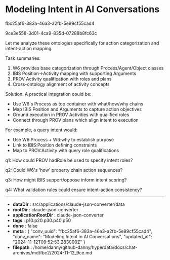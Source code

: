 # Modeling Intent in AI Conversations

fbc25af6-383a-46a3-a2fb-5e99cf55cad4

9ce3e558-3d01-4ca9-835d-07288b8fc63c

 Let me analyze these ontologies specifically for action categorization and intent-action mapping.

Task summaries:
1. W6 provides base categorization through Process/Agent/Object classes
2. IBIS Position->Activity mapping with supporting Arguments 
3. PROV Activity qualification with roles and plans
4. Cross-ontology alignment of activity concepts

Solution:
A practical integration could be:
- Use W6's Process as top container with what/how/why chains
- Map IBIS Position and Arguments to capture action objectives 
- Ground execution in PROV Activities with qualified roles
- Connect through PROV plans which align intent to execution

For example, a query intent would:
- Use W6:Process + W6:why to establish purpose
- Link to IBIS:Position defining constraints  
- Map to PROV:Activity with query role qualifications

q1: How could PROV hadRole be used to specify intent roles?

q2: Could W6's 'how' property chain action sequences?

q3: How might IBIS support/oppose inform intent scoring?

q4: What validation rules could ensure intent-action consistency?

---

* **dataDir** : src/applications/claude-json-converter/data
* **rootDir** : claude-json-converter
* **applicationRootDir** : claude-json-converter
* **tags** : p10.p20.p30.p40.p50
* **done** : false
* **meta** : {
  "conv_uuid": "fbc25af6-383a-46a3-a2fb-5e99cf55cad4",
  "conv_name": "Modeling Intent in AI Conversations",
  "updated_at": "2024-11-12T09:52:53.283000Z"
}
* **filepath** : /home/danny/github-danny/hyperdata/docs/chat-archives/md/fbc2/2024-11-12_9ce.md